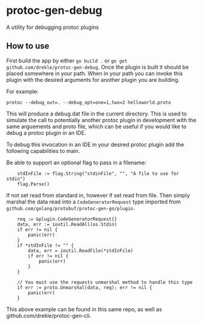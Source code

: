 # protoc-gen-debug
A utility for debugging protoc plugins

## How to use
First build the app by either `go build .` or `go get github.com/drekle/protoc-gen-debug`.  Once the plugin is built it should be placed somewhere in your path.  When in your path you can invoke this plugin with the desired arguments for another plugin you are building.

For example:
```
protoc --debug_out=. --debug_opt=one=1,two=2 helloworld.proto
```
This will produce a debug.dat file in the current directory.  This is used to simulate the call to potentially another protoc plugin in development with the same arguements and proto file, which can be useful if you would like to debug a protoc plugin in an IDE.

To debug this invocation in an IDE in your desired protoc plugin add the following capabilities to main.

Be able to support an optional flag to pass in a filename:
```
	stdInFile := flag.String("stdinFile", "", "A file to use for stdin")
	flag.Parse()
```

If not set read from standard in, however if set read from file.  Then simply marshal the data read into a `CodeGeneratorRequest` type imported from `github.com/golang/protobuf/protoc-gen-go/plugin`.
```
	req := &plugin.CodeGeneratorRequest{}
	data, err := ioutil.ReadAll(os.Stdin)
	if err != nil {
		panic(err)
	}
	if *stdInFile != "" {
		data, err = ioutil.ReadFile(*stdInFile)
		if err != nil {
			panic(err)
		}
	}

	// You must use the requests unmarshal method to handle this type
	if err := proto.Unmarshal(data, req); err != nil {
		panic(err)
	}
```

This above example can be found in this same repo, as well as github.com/drekle/protoc-gen-cli.